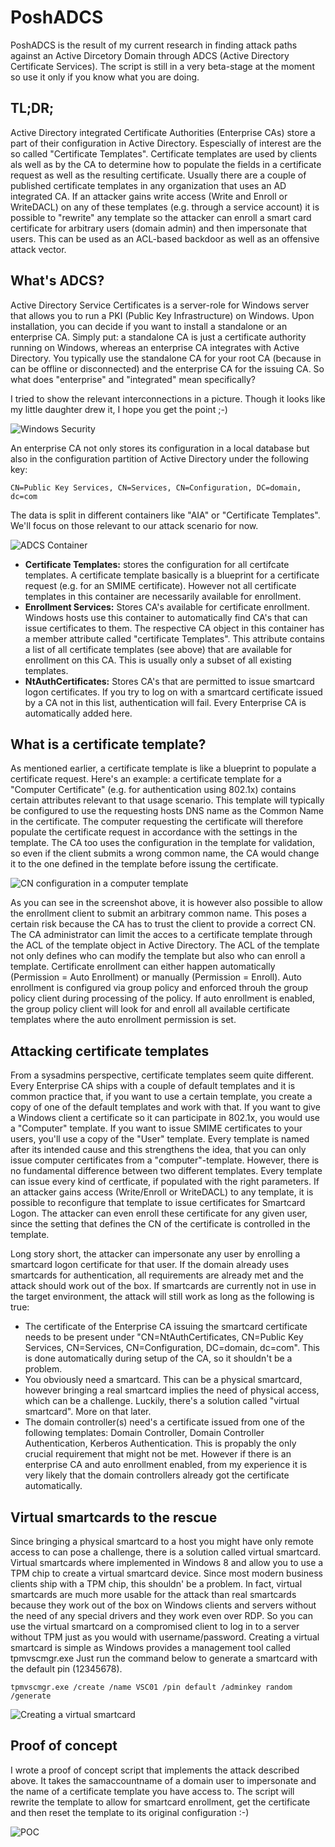 # PoshADCS

PoshADCS is the result of my current research in finding attack paths against an Active Dircetory Domain through ADCS (Active Directory Certificate Services). The script is still in a very beta-stage at the moment so use it only if you know what you are doing.

## TL;DR;

Active Directory integrated Certificate Authorities (Enterprise CAs) store a part of their configuration in Active Directory. Espescially of interest are the so called "Certificate Templates".
Certificate templates are used by clients als well as by the CA to determine how to populate the fields in a certificate request as well as the resulting certificate. Usually there are a couple of published certificate templates in any organization that uses an AD integrated CA.
If an attacker gains write access (Write and Enroll or WriteDACL) on any of these templates (e.g. through a service account) it is possible to "rewrite" any template so the attacker can enroll a smart card certificate for arbitrary users (domain admin) and then impersonate that users.
This can be used as an ACL-based backdoor as well as an offensive attack vector.

## What's ADCS?

Active Directory Service Certificates is a server-role for Windows server that allows you to run a PKI (Public Key Infrastructure) on Windows. Upon installation, you can decide if you want to install a standalone or an enterprise CA. Simply put: a standalone CA is just a certificate authority running on Windows, whereas an enterprise CA integrates with Active Directory.
You typically use the standalone CA for your root CA (because in can be offline or disconnected) and the enterprise CA for the issuing CA.
So what does "enterprise" and "integrated" mean specifically?

I tried to show the relevant interconnections in a picture. Though it looks like my little daughter drew it, I hope you get the point ;-)

![Windows Security](https://user-images.githubusercontent.com/7213829/66891292-07df3d80-efe9-11e9-8f51-d6e36af42b60.png)

An enterprise CA not only stores its configuration in a local database but also in the configuration partition of Active Directory under the following key:

`CN=Public Key Services, CN=Services, CN=Configuration, DC=domain, dc=com`

The data is split in different containers like "AIA" or "Certificate Templates". We'll focus on those relevant to our attack scenario for now.

![ADCS Container](https://user-images.githubusercontent.com/7213829/66890766-758a6a00-efe7-11e9-845a-4c38616b9e09.PNG)

* __Certificate Templates:__ stores the configuration for all certifcate templates. A certificate template basically is a blueprint for a certificate request (e.g. for an SMIME certificate). However not all certificate templates in this container are necessarily available for enrollment.
* __Enrollment Services:__ Stores CA's available for certificate enrollment. Windows hosts use this container to automatically find CA's that can issue certificates to them. The respective CA object in this container has a member attribute called "certificate Templates". This attribute contains a list of all certificate templates (see above) that are available for enrollment on this CA. This is usually only a subset of all existing templates. 
* __NtAuthCertificates:__ Stores CA's that are permitted to issue smartcard logon certificates. If you try to log on with a smartcard certificate issued by a CA not in this list, authentication will fail. Every Enterprise CA is automatically added here.

## What is a certificate template?

As mentioned earlier, a certificate template is like a blueprint to populate a certificate request. Here's an example: a certificate template for a "Computer Certificate" (e.g. for authentication using 802.1x) contains certain attributes relevant to that usage scenario. This template will typically be configured to use the requesting hosts DNS name as the Common Name in the certificate.
The computer requesting the certificate will therefore populate the certificate request in accordance with the settings in the template. The CA too uses the configuration in the template for validation, so even if the client submits a wrong common name, the CA would change it to the one defined in the template before issung the certificate.

![CN configuration in a computer template](https://user-images.githubusercontent.com/7213829/66890878-db76f180-efe7-11e9-8639-87ebe0826dba.PNG)

As you can see in the screenshot above, it is however also possible to allow the enrollment client to submit an arbitrary common name. This poses a certain risk because the CA has to trust the client to provide a correct CN. The CA administrator can limit the acces to a certificate template through the ACL of the template object in Active Directory. The ACL of the template not only defines who can modify the template but also who can enroll a template.
Certificate enrollment can either happen automatically (Permission = Auto Enrollment) or manually (Permission = Enroll). Auto enrollment is configured via group policy and enforced throuh the group policy client during processing of the policy. If auto enrollment is enabled, the group policy client will look for and enroll all available certificate templates where the auto enrollment permission is set.

## Attacking certificate templates

From a sysadmins perspective, certificate templates seem quite different. Every Enterprise CA ships with a couple of default templates and it is common practice that, if you want to use a certain template, you create a copy of one of the default templates and work with that.
If you want to give a Windows client a certificate so it can participate in 802.1x, you would use a "Computer" template. If you want to issue SMIME certificates to your users, you'll use a copy of the "User" template.
Every template is named after its intended cause and this strengthens the idea, that you can only issue computer certificates from a "computer"-template. However, there is no fundamental difference between two different templates. Every template can issue every kind of certficate, if populated with the right parameters.
If an attacker gains access (Write/Enroll or WriteDACL) to any template, it is possible to reconfigure that template to issue certificates for Smartcard Logon. The attacker can even enroll these certificate for any given user, since the setting that defines the CN of the certificate is controlled in the template.

Long story short, the attacker can impersonate any user by enrolling a smartcard logon certificate for that user. If the domain already uses smartcards for authentication, all requirements are already met and the attack should work out of the box.
If smartcards are currently not in use in the target environment, the attack will still work as long as the following is true:

* The certificate of the Enterprise CA issuing the smartcard certificate needs to be present under "CN=NtAuthCertificates, CN=Public Key Services, CN=Services, CN=Configuration, DC=domain, dc=com". This is done automatically during setup of the CA, so it shouldn't be a problem.
* You obviously need a smartcard. This can be a physical smartcard, however bringing a real smartcard implies the need of physical access, which can be a challenge. Luckily, there's a solution called "virtual smartcard". More on that later.
* The domain controller(s) need's a certificate issued from one of the following templates: Domain Controller, Domain Controller Authentication, Kerberos Authentication. This is propably the only crucial requirement that might not be met. However if there is an enterprise CA and auto enrollment enabled, from my experience it is very likely that the domain controllers already got the certificate automatically.

## Virtual smartcards to the rescue

Since bringing a physical smartcard to a host you might have only remote access to can pose a challenge, there is a solution called virtual smartcard. Virtual smartcards where implemented in Windows 8 and allow you to use a TPM chip to create a virtual smartcard device. 
Since most modern business clients ship with a TPM chip, this shouldn' be a problem. In fact, virtual smartcards are much more usable for the attack than real smartcards because they work out of the box on Windows clients and servers without the need of any special drivers and they work even over RDP. 
So you can use the virtual smartcard on a compromised client to log in to a server without TPM just as you would with username/password.
Creating a virtual smartcard is simple as Windows provides a management tool called tpmvscmgr.exe Just run the command below to generate a smartcard with the default pin (12345678).

`tpmvscmgr.exe /create /name VSC01 /pin default /adminkey random /generate`

![Creating a virtual smartcard](https://user-images.githubusercontent.com/7213829/66890940-16792500-efe8-11e9-818e-33314b60c72f.PNG)


## Proof of concept

I wrote a proof of concept script that implements the attack described above. It takes the samaccountname of a domain user to impersonate and the name of a certificate template you have access to.
The script will rewrite the template to allow for smartcard enrollment, get the certificate and then reset the template to its original configuration :-)

![POC](https://user-images.githubusercontent.com/7213829/66890953-20028d00-efe8-11e9-94ad-991d4da76d7f.PNG)
